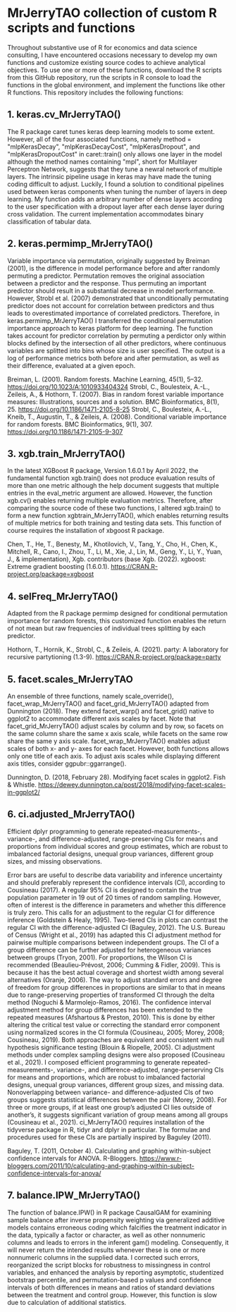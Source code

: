 # MrJerryTAO collection of custom R scripts and functions

<!--
**MrJerryTAO/MrJerryTAO** is a ✨ _special_ ✨ repository because its `README.md` (this file) appears on your GitHub profile.

Here are some ideas to get you started:

- 🔭 I’m currently working on ...
- 🌱 I’m currently learning ...
- 👯 I’m looking to collaborate on ...
- 🤔 I’m looking for help with ...
- 💬 Ask me about ...
- 📫 How to reach me: ...
- 😄 Pronouns: ...
- ⚡ Fun fact: ...
-->

Throughout substantive use of R for economics and data science consulting, I have encountered occasions necessary to develop my own functions and customize existing source codes to achieve analytical objectives. To use one or more of these functions, download the R scripts from this GitHub repository, run the scripts in R console to load the functions in the global environment, and implement the functions like other R functions. This repository includes the following functions: 

## 1. keras.cv_MrJerryTAO() 

The R package caret tunes keras deep learning models to some extent. However, all of the four associated functions, namely method = "mlpKerasDecay", "mlpKerasDecayCost", "mlpKerasDropout", and "mlpKerasDropoutCost" in caret::train() only allows one layer in the model although the method names containing "mpl", short for Multilayer Perceptron Network, suggests that they tune a newral network of multiple layers. The intrinsic pipeline usage in keras may have made the tuning coding difficult to adjust. Luckily, I found a solution to conditional pipelines used between keras components when tuning the number of layers in deep learning. My function adds an arbitrary number of dense layers according to the user specification with a dropout layer after each dense layer during cross validation. The current  implementation accommodates binary classification of tabular data. 

## 2. keras.permimp_MrJerryTAO() 

Variable importance via permutation, originally suggested by Breiman (2001), is the difference in model performance before and after randomly permuting a predictor. Permutation removes the original association between a predictor and the response. Thus permuting an important predictor should result in a substantial decrease in model performance. However, Strobl et al. (2007) demonstrated that unconditionally permutating predictor does not account for correlation between predictors and thus leads to overestimated importance of correlated predictors. Therefore, in keras.permimp_MrJerryTAO() I transferred the conditional permutation importance approach to keras platform for deep learning. The function takes account for predictor correlation by permuting a perdictor only within blocks defined by the intersection of all other predictors, where continuous variables are splitted into bins whose size is user specified. The output is a log of performance metrics both before and after permutation, as well as their difference, evaluated at a given epoch. 

Breiman, L. (2001). Random forests. Machine Learning, 45(1), 5–32. https://doi.org/10.1023/A:1010933404324
Strobl, C., Boulesteix, A.-L., Zeileis, A., & Hothorn, T. (2007). Bias in random forest variable importance measures: Illustrations, sources and a solution. BMC Bioinformatics, 8(1), 25. https://doi.org/10.1186/1471-2105-8-25
Strobl, C., Boulesteix, A.-L., Kneib, T., Augustin, T., & Zeileis, A. (2008). Conditional variable importance for random forests. BMC Bioinformatics, 9(1), 307. https://doi.org/10.1186/1471-2105-9-307


## 3. xgb.train_MrJerryTAO() 

In the latest XGBoost R package, Version 1.6.0.1 by April 2022, the fundamental function xgb.train() does not produce evaluation results of more than one metric although the help document suggests that multiple entries in the eval_metric argument are allowed. However, the function xgb.cv() enables returning multiple evaluation metrics. Therefore, after comparing the source code of these two functions, I altered xgb.train() to form a new function xgbtrain_MrJerryTAO(), which enables returning results of multiple metrics for both training and testing data sets. This function of course requires the installation of xbgoost R package. 

Chen, T., He, T., Benesty, M., Khotilovich, V., Tang, Y., Cho, H., Chen, K., Mitchell, R., Cano, I., Zhou, T., Li, M., Xie, J., Lin, M., Geng, Y., Li, Y., Yuan, J., & implementation), Xgb. contributors (base Xgb. (2022). xgboost: Extreme gradient boosting (1.6.0.1). https://CRAN.R-project.org/package=xgboost

## 4. selFreq_MrJerryTAO()

Adapted from the R package permimp designed for conditional permutation importance for random forests, this customized function enables the return of not mean but raw frequencies of individual trees splitting by each predictor. 

Hothorn, T., Hornik, K., Strobl, C., & Zeileis, A. (2021). party: A laboratory for recursive partytioning (1.3-9). https://CRAN.R-project.org/package=party

## 5. facet.scales_MrJerryTAO
An ensemble of three functions, namely scale_override(), facet_wrap_MrJerryTAO() and facet_grid_MrJerryTAO() adapted from Dunnington (2018). They extend facet_warp() and facet_grid() native to ggplot2 to accommodate different axis scales by facet. Note that facet_grid_MrJerryTAO() adjust scales by column and by row, so facets on the same column share the same x axis scale, while facets on the same row share the same y axis scale. facet_wrap_MrJerryTAO() enables adjust scales of both x- and y- axes for each facet. However, both functions allows only one title of each axis. To adjust axis scales while displaying different axis titles, consider ggpubr::ggarrange(). 

Dunnington, D. (2018, February 28). Modifying facet scales in ggplot2. Fish & Whistle. https://dewey.dunnington.ca/post/2018/modifying-facet-scales-in-ggplot2/

## 6. ci.adjusted_MrJerryTAO()

Efficient dplyr programming to generate repeated-measurements-, variance-, and difference-adjusted, range-preserving CIs for means and proportions from individual scores and group estimates, which are robust to imbalanced factorial designs, unequal group variances, different group sizes, and missing observations. 

Error bars are useful to describe data variability and inference uncertainty and should preferably represent the confidence intervals (CI), according to Cousineau (2017). A regular 95% CI is designed to contain the true population parameter in 19 out of 20 times of random sampling. However, often of interest is the difference in parameters and whether this difference is truly zero. This calls for an adjustment to the regular CI for difference inference (Goldstein & Healy, 1995). Two-tiered CIs in plots can contrast the regular CI with the difference-adjusted CI (Baguley, 2012). The U.S. Bureau of Census (Wright et al., 2019) has adapted this CI adjustment method for pairwise multiple comparisons between independent groups. The CI of a group difference can be further adjusted for heterogeneous variances between groups (Tryon, 2001). For proportions, the Wilson CI is recommended (Beaulieu-Prévost, 2006; Cumming & Fidler, 2009). This is because it has the best actual coverage and shortest width among several alternatives (Oranje, 2006). The way to adjust standard errors and degree of freedom for group differences in proportions are similar to that in means due to range-preserving properties of transformed CI through the delta method (Noguchi & Marmolejo-Ramos, 2016). The confidence interval adjustment method for group differences has been extended to the repeated measures (Afshartous & Preston, 2010). This is done by either altering the critical test value or correcting the standard error component using normalized scores in the CI formula (Cousineau, 2005; Morey, 2008; Cousineau, 2019). Both approaches are equivalent and consistent with null hypothesis significance testing (Blouin & Riopelle, 2005). CI adjustment methods under complex sampling designs were also proposed (Cousineau et al., 2021). I composed efficient programming to generate repeated-measurements-, variance-, and difference-adjusted, range-perserving CIs for means and proportions, which are robust to imbalanced factorial designs, unequal group variances, different group sizes, and missing data. Nonoverlapping between variance- and difference-adjusted CIs of two groups suggests statistical differences between the pair (Morey, 2008). For three or more groups, if at least one group’s adjusted CI lies outside of another’s, it suggests significant variation of group means among all groups (Cousineau et al., 2021). ci_MrJerryTAO() requires installation of the tidyverse package in R, tidyr and dplyr in particular. The formulae and procedures used for these CIs are partially inspired by Baguley (2011). 

Baguley, T. (2011, October 4). Calculating and graphing within-subject confidence intervals for ANOVA. R-Bloggers. https://www.r-bloggers.com/2011/10/calculating-and-graphing-within-subject-confidence-intervals-for-anova/

## 7. balance.IPW_MrJerryTAO()

The function of balance.IPW() in R package CausalGAM for examining sample balance after inverse propensity weighting via generalized additive models contains erroneous coding which falcifies the treatment indicator in the data, typically a factor or character, as well as other nonnumeric columns and leads to errors in the inferent gam() modeling. Consequently, it will never return the intended results whenever these is one or more nonnumeric columns in the supplied data. I corrected such errors, reorganized the script blocks for robustness to missingness in control variables, and enhanced the analysis by reporting asymptotic, studentized bootstrap percentile, and permutation-based p values and confidence intervals of both differences in means and ratios of standard deviations between the treatment and control group. However, this function is slow due to calculation of additional statistics. 
